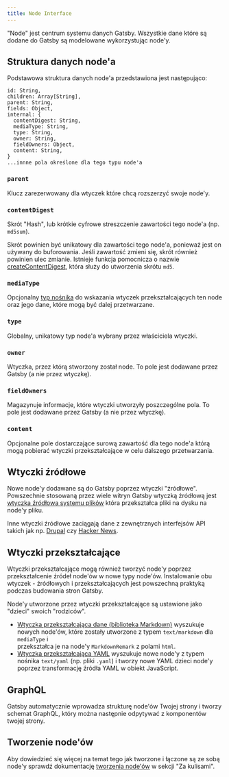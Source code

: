 ```yaml
---
title: Node Interface
---
```


"Node" jest centrum systemu danych Gatsby. Wszystkie dane które są dodane do Gatsby są modelowane wykorzystując node'y.

## Struktura danych node'a

Podstawowa struktura danych node'a przedstawiona jest następująco:

```flow
id: String,
children: Array[String],
parent: String,
fields: Object,
internal: {
  contentDigest: String,
  mediaType: String,
  type: String,
  owner: String,
  fieldOwners: Object,
  content: String,
}
...innne pola określone dla tego typu node'a
```

### `parent`

Klucz zarezerwowany dla wtyczek które chcą rozszerzyć swoje node'y.

### `contentDigest`

Skrót "Hash", lub krótkie cyfrowe streszczenie zawartości tego node'a (np. `md5sum`).

Skrót powinien być unikatowy dla zawartości tego node'a, ponieważ jest on używany do buforowania. Jeśli zawartość zmieni się, skrót również powinien ulec zmianie. Istnieje funkcja pomocnicza o nazwie [createContentDigest](https://github.com/gatsbyjs/gatsby/blob/master/packages/gatsby-core-utils/src/create-content-digest.js), która służy do utworzenia skrótu `md5`.

### `mediaType`

Opcjonalny [typ nośnika](https://pl.wikipedia.org/wiki/Typ_MIME) do wskazania wtyczek przekształcających ten node oraz jego dane, które mogą być dalej przetwarzane.

### `type`

Globalny, unikatowy typ node'a wybrany przez właściciela wtyczki.

### `owner`

Wtyczka, przez którą stworzony został node. To pole jest dodawane przez Gatsby (a nie przez wtyczkę).

### `fieldOwners`

Magazynuje informacje, które wtyczki utworzyły poszczególne pola. To pole jest dodawane przez Gatsby (a nie przez wtyczkę).

### `content`

Opcjonalne pole dostarczające surową zawartość dla tego node'a którą mogą pobierać wtyczki przekształcające w celu dalszego przetwarzania.

## Wtyczki źródłowe

Nowe node'y dodawane są do Gatsby poprzez wtyczki "źródłowe". Powszechnie stosowaną przez wiele witryn Gatsby wtyczką źródłową jest [wtyczka źródłowa systemu plików](/packages/gatsby-source-filesystem/) która przekształca pliki na dysku na node'y pliku.

Inne wtyczki źródłowe zaciągają dane z zewnętrznych interfejsów API takich jak np. [Drupal](/packages/gatsby-source-drupal/) czy [Hacker News](/packages/gatsby-source-hacker-news/).

## Wtyczki przekształcające

Wtyczki przekształcające mogą również tworzyć node'y poprzez przekształcenie źródeł node'ów w nowe typy node'ów. Instalowanie obu wtyczek - źródłowych i przekształcających jest powszechną praktyką podczas budowania stron Gatsby.

Node'y utworzone przez wtyczki przekształcające są ustawione jako "dzieci" swoich "rodziców".

- [Wtyczka przekształcająca dane (biblioteka Markdown)](/packages/gatsby-transformer-remark/) wyszukuje nowych node'ów,
  które zostały utworzone z typem `text/markdown` dla `mediaType` i  
  przekształca je na node'y `MarkdownRemark` z polami `html`.
- [Wtyczka przekształcająca YAML](/packages/gatsby-transformer-yaml/) wyszukuje nowe node'y z typem nośnika `text/yaml` (np. pliki `.yaml`) i tworzy nowe YAML dzieci node'y poprzez transformację źródła YAML w obiekt JavaScript.

## GraphQL

Gatsby automatycznie wprowadza strukturę node'ów Twojej strony i tworzy schemat GraphQL, który można następnie odpytywać z komponentów twojej strony.

## Tworzenie node'ów

Aby dowiedzieć się więcej na temat tego jak tworzone i łączone są ze sobą node'y sprawdź dokumentację [tworzenia node'ów](/docs/node-creation/) w sekcji "Za kulisami".
